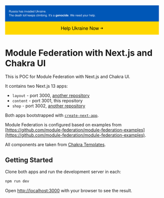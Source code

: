 [![Stand With Ukraine](https://raw.githubusercontent.com/vshymanskyy/StandWithUkraine/main/banner2-direct.svg)](https://vshymanskyy.github.io/StandWithUkraine/)

# Module Federation with Next.js and Chakra UI

This is POC for Module Federation with Next.js and Chakra UI.

It contains two Next.js 13 apps:

* `layout` - port 3000, [another repository](https://github.com/alibek-gao/mf-next-chakra-poc_layout)
* `content` - port 3001, this repository
* `shop` - port 3002, [another repository](https://github.com/alibek-gao/mf-next-chakra-poc_shop)

Both apps bootstrapped with [`create-next-app`](https://github.com/vercel/next.js/tree/canary/packages/create-next-app).

Module Federation is configured based on examples from [https://github.com/module-federation/module-federation-examples](https://github.com/module-federation/module-federation-examples).

All components are taken from [Chakra Templates](https://chakra-templates.dev).

## Getting Started

Clone both apps and run the development server in each:

```bash
npm run dev
```

Open [http://localhost:3000](http://localhost:3000) with your browser to see the result.

